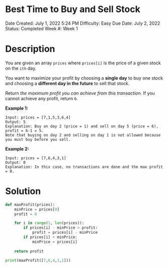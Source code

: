 # Best Time to Buy and Sell Stock

Date Created: July 1, 2022 5:24 PM
Difficulty: Easy
Due Date: July 2, 2022
Status: Completed
Week #: Week 1

# Description

You are given an array `prices` where `prices[i]` is the price of a given stock on the `ith` day.

You want to maximize your profit by choosing a **single day** to buy one stock and choosing a **different day in the future** to sell that stock.

Return *the maximum profit you can achieve from this transaction*. If you cannot achieve any profit, return `0`.

**Example 1:**

```
Input: prices = [7,1,5,3,6,4]
Output: 5
Explanation: Buy on day 2 (price = 1) and sell on day 5 (price = 6), profit = 6-1 = 5.
Note that buying on day 2 and selling on day 1 is not allowed because you must buy before you sell.

```

**Example 2:**

```
Input: prices = [7,6,4,3,1]
Output: 0
Explanation: In this case, no transactions are done and the max profit = 0.

```

# Solution

```python
def maxProfit(prices):
    minPrice = prices[0]
    profit = 0

    for i in range(1, len(prices)):
        if prices[i] - minPrice > profit:
            profit = prices[i] - minPrice
        if prices[i] < minPrice:
            minPrice = prices[i]
    
    return profit

print(maxProfit([7,6,4,3,1]))
```
